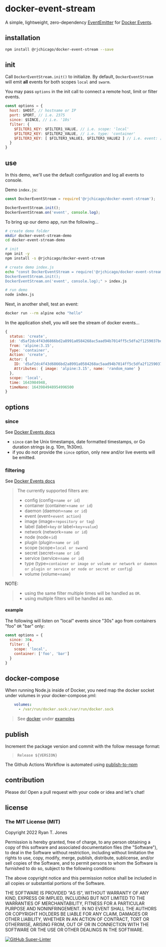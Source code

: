 # docker-event-stream

A simple, lightweight, zero-dependency [EventEmitter](https://nodejs.org/api/events.html#class-eventemitter) for [Docker Events](https://docs.docker.com/engine/reference/commandline/events/).

## installation

``` sh
npm install @rjchicago/docker-event-stream --save
```

## init

Call `DockerEventStream.init()` to initialize. By default, `DockerEventStream` will emit **all** events for both scopes `local` and `swarm`.

You may pass `options` in the init call to connect a remote host, limit or filter events.

``` js
const options = {
  host: $HOST, // hostname or IP
  port: $PORT, // i.e. 2375
  since: $SINCE, // i.e. '10s'
  filter: {
    $FILTER1_KEY: $FILTER1_VALUE, // i.e. scope: 'local'
    $FILTER2_KEY: $FILTER2_VALUE, // i.e. type: 'container'
    $FILTER3_KEY: [ $FILTER3_VALUE1, $FILTER3_VALUE2 ] // i.e. event: [ 'start', 'die' ]
  }
}
```

## use

In this demo, we'll use the default configuration and log all events to console.

Demo `index.js`:

``` javascript
const DockerEventStream = require('@rjchicago/docker-event-stream');

DockerEventStream.init();
DockerEventStream.on('event', console.log);
```

To bring up our demo app, run the following...

``` sh
# create demo folder
mkdir docker-event-stream-demo
cd docker-event-stream-demo

# init
npm init -y
npm install -s @rjchicago/docker-event-stream

# create demo index.js
echo "const DockerEventStream = require('@rjchicago/docker-event-stream');
DockerEventStream.init();
DockerEventStream.on('event', console.log);" > index.js

# run demo
node index.js
```

Next, in another shell, test an event:

``` sh
docker run --rm alpine echo "hello"
```

In the application shell, you will see the stream of docker events...

``` js
{
  status: 'create',
  id: 'd5af2dc4f43d6866bd2a8991a0584268ac5aad94b7014ff5c5dfa2f1259037bd',
  from: 'alpine:3.15',
  Type: 'container',
  Action: 'create',
  Actor: {
    ID: 'd5af2dc4f43d6866bd2a8991a0584268ac5aad94b7014ff5c5dfa2f1259037bd',
    Attributes: { image: 'alpine:3.15', name: 'random_name' }
  },
  scope: 'local',
  time: 1643984948,
  timeNano: 1643984948954996500
}
```

## options

### since

See [Docker Events docs](https://docs.docker.com/engine/reference/commandline/events/#limiting-filtering-and-formatting-the-output)

* `since` can be Unix timestamps, date formatted timestamps, or Go duration strings (e.g. 10m, 1h30m).
* if you do not provide the `since` option, only new and/or live events will be emitted.

### filtering

See [Docker Events docs](https://docs.docker.com/engine/reference/commandline/events/#limiting-filtering-and-formatting-the-output)

> The currently supported filters are:
>  
> * config (config=`name or id`)
> * container (container=`name or id`)
> * daemon (daemon=`name or id`)
> * event (event=`event action`)
> * image (image=`repository or tag`)
> * label (label=`key` or label=`key`=`value`)
> * network (network=`name or id`)
> * node (node=`id`)
> * plugin (plugin=`name or id`)
> * scope (scope=`local or swarm`)
> * secret (secret=`name or id`)
> * service (service=`name or id`)
> * type (type=`container or image or volume or network or daemon or plugin or service or node or secret or config`)
> * volume (volume=`name`)

NOTE:

> * using the same filter multiple times will be handled as `OR`.
> * using multiple filters will be handled as `AND`.

#### example

The following will listen on "local" events since "30s" ago from containers "foo" `OR` "bar" only:

``` js
const options = {
  since: 30s,
  filter: {
    scope: 'local',
    container: ['foo', 'bar']
  }
}
```

## docker-compose

When running Node.js inside of Docker, you need map the docker socket under volumes in your docker-compose.yml:

``` yaml
    volumes:
      - /var/run/docker.sock:/var/run/docker.sock
```

> See [docker](./examples/docker) under [examples](./examples)

## publish

Increment the package version and commit with the follow message format:

> `Release ${VERSION}`

The Github Actions Workflow is automated using [publish-to-npm](https://github.com/marketplace/actions/publish-to-npm)

## contribution

Please do! Open a pull request with your code or idea and let's chat!

## license

### The MIT License (MIT)

Copyright 2022 Ryan T. Jones

Permission is hereby granted, free of charge, to any person obtaining a copy of this software and associated documentation files (the "Software"), to deal in the Software without restriction, including without limitation the rights to use, copy, modify, merge, publish, distribute, sublicense, and/or sell copies of the Software, and to permit persons to whom the Software is furnished to do so, subject to the following conditions:

The above copyright notice and this permission notice shall be included in all copies or substantial portions of the Software.

THE SOFTWARE IS PROVIDED "AS IS", WITHOUT WARRANTY OF ANY KIND, EXPRESS OR IMPLIED, INCLUDING BUT NOT LIMITED TO THE WARRANTIES OF MERCHANTABILITY, FITNESS FOR A PARTICULAR PURPOSE AND NONINFRINGEMENT. IN NO EVENT SHALL THE AUTHORS OR COPYRIGHT HOLDERS BE LIABLE FOR ANY CLAIM, DAMAGES OR OTHER LIABILITY, WHETHER IN AN ACTION OF CONTRACT, TORT OR OTHERWISE, ARISING FROM, OUT OF OR IN CONNECTION WITH THE SOFTWARE OR THE USE OR OTHER DEALINGS IN THE SOFTWARE.

[![GitHub Super-Linter](https://github.com/<OWNER>/<REPOSITORY>/workflows/Lint%20Code%20Base/badge.svg)](https://github.com/marketplace/actions/super-linter)
